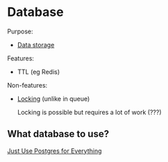 # Database

Purpose:
* [Data storage](../core-functionalities/data-storage.md)

Features:
* TTL (eg Redis)

Non-features:
* [Locking](../distributed-system/concurrency-control.md) (unlike in queue)

  Locking is possible but requires a lot of work (???)

## What database to use?

[Just Use Postgres for Everything](https://www.amazingcto.com/postgres-for-everything/)
